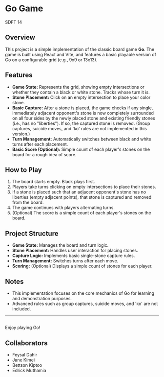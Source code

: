 # Go Game

SDFT 14

## Overview
This project is a simple implementation of the classic board game **Go**. The game is built using React and Vite, and features a basic playable version of Go on a configurable grid (e.g., 9x9 or 13x13).

## Features
- **Game State:** Represents the grid, showing empty intersections or whether they contain a black or white stone. Tracks whose turn it is.
- **Stone Placement:** Click on an empty intersection to place your color stone.
- **Basic Capture:** After a stone is placed, the game checks if any single, immediately adjacent opponent's stone is now completely surrounded on all four sides by the newly placed stone and existing friendly stones (i.e., has no "liberties"). If so, the captured stone is removed. (Group captures, suicide moves, and 'ko' rules are not implemented in this version.)
- **Turn Management:** Automatically switches between black and white turns after each placement.
- **Basic Score (Optional):** Simple count of each player's stones on the board for a rough idea of score.

## How to Play
1. The board starts empty. Black plays first.
2. Players take turns clicking on empty intersections to place their stones.
3. If a stone is placed such that an adjacent opponent's stone has no liberties (empty adjacent points), that stone is captured and removed from the board.
4. The game continues with players alternating turns.
5. (Optional) The score is a simple count of each player's stones on the board.

## Project Structure
- **Game State:** Manages the board and turn logic.
- **Stone Placement:** Handles user interaction for placing stones.
- **Capture Logic:** Implements basic single-stone capture rules.
- **Turn Management:** Switches turns after each move.
- **Scoring:** (Optional) Displays a simple count of stones for each player.

## Notes
- This implementation focuses on the core mechanics of Go for learning and demonstration purposes.
- Advanced rules such as group captures, suicide moves, and 'ko' are not included.

---
## 
Enjoy playing Go!

## Collaborators
- Feysal Dahir
- Jane Kimei
- Bettson Kiptoo
- Edrick Muthamia
